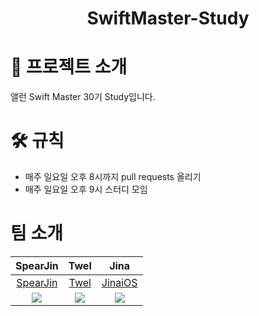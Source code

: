 <!-- 프로젝트 제목 및 로고 -->
<div align="center">
  <h1>SwiftMaster-Study</h1>
</div>

<!-- 프로젝트 소개 -->
# 🚀 프로젝트 소개
앨런 Swift Master 30기 Study입니다.

<!-- 규칙 -->
# 🛠 규칙
- 매주 일요일 오후 8시까지 pull requests 올리기
- 매주 일요일 오후 9시 스터디 모임

# 팀 소개
|SpearJin|Twel|Jina|
|:---:|:---:|:---:|
|[SpearJin](https://github.com/SpearJin)|[Twel](https://github.com/Chbee)|[JinaiOS](https://github.com/jinaiOS)|
|![](https://avatars.githubusercontent.com/u/87363129?v=4)|![](https://avatars.githubusercontent.com/u/37203919?v=4)|![](https://avatars.githubusercontent.com/u/105254025?v=4)|
